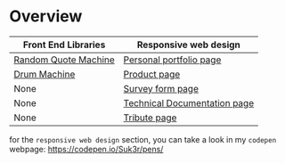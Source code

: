 # Overview

| Front End Libraries | Responsive web design |
| ------------------- | --------------------- |
| <a href= "./FrontEndLibraries/randomQuoteMachine">Random Quote Machine</a>  | <a href= "./ResponsiveWebDesign/Personal_Portfolio_Page">Personal portfolio page</a>  |
| <a href= "./FrontEndLibraries/randomQuoteMachine">Drum Machine</a>  | <a href= "./ResponsiveWebDesign/Product_Page">Product page</a> |
| None | <a href= "./ResponsiveWebDesign/Survey_Form">Survey form page</a> |
| None | <a href= "./ResponsiveWebDesign/Technical_Doc_Page">Technical Documentation page</a>  |
| None | <a href= "./ResponsiveWebDesign/Tribute_Page">Tribute page</a>  |

for the `responsive web design` section, you can take a look in my `codepen` webpage: https://codepen.io/Suk3r/pens/
